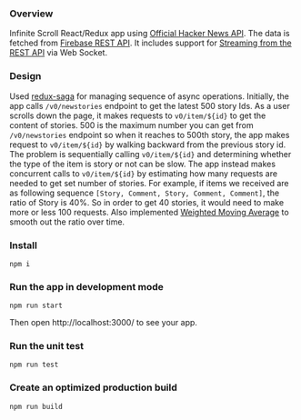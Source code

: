 ### Overview
Infinite Scroll React/Redux app using [Official Hacker News API](https://github.com/HackerNews/API). The data is fetched from [Firebase REST API](https://firebase.google.com/docs/database/rest/start). It includes support for [Streaming from the REST API](https://firebase.google.com/docs/database/rest/retrieve-data#section-rest-streaming) via Web Socket. 

### Design
Used [redux-saga](https://github.com/redux-saga/redux-saga) for managing sequence of async operations. Initially, the app calls `/v0/newstories` endpoint to get the latest 500 story Ids. As a user scrolls down the page, it makes requests to `v0/item/${id}` to get the content of stories. 500 is the maximum number you can get from `/v0/newstories` endpoint so when it reaches to 500th story, the app makes request to `v0/item/${id}` by walking backward from the previous story id. The problem is sequentially calling `v0/item/${id}` and determining whether the type of the item is story or not can be slow. The app instead makes concurrent calls to `v0/item/${id}` by estimating how many requests are needed to get set number of stories. For example, if items we received are as following sequence `[Story, Comment, Story, Comment, Comment]`, the ratio of Story is 40%. So in order to get 40 stories, it would need to make more or less 100 requests. Also implemented [Weighted Moving Average](https://en.wikipedia.org/wiki/Moving_average) to smooth out the ratio over time.

### Install
```
npm i
```
### Run the app in development mode
```
npm run start
```
Then open http://localhost:3000/ to see your app.
### Run the unit test
```
npm run test
```
### Create an optimized production build
```
npm run build
```
